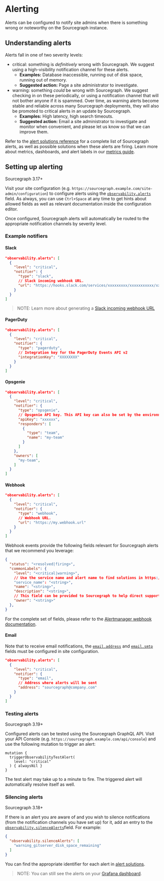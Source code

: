 # Alerting

Alerts can be configured to notify site admins when there is something wrong or noteworthy on the Sourcegraph instance.

## Understanding alerts

Alerts fall in one of two severity levels:

- <span class="badge badge-critical">critical</span>: something is _definitively_ wrong with Sourcegraph. We suggest using a high-visibility notification channel for these alerts.
  - **Examples:** Database inaccessible, running out of disk space, running out of memory.
  - **Suggested action:** Page a site administrator to investigate.
- <span class="badge badge-warning">warning</span>: something _could_ be wrong with Sourcegraph. We suggest checking in on these periodically, or using a notification channel that will not bother anyone if it is spammed. Over time, as warning alerts become stable and reliable across many Sourcegraph deployments, they will also be promoted to critical alerts in an update by Sourcegraph.
  - **Examples:** High latency, high search timeouts.
  - **Suggested action:** Email a site administrator to investigate and monitor when convenient, and please let us know so that we can improve them.

Refer to the [alert solutions reference](alert_solutions.md) for a complete list of Sourcegraph alerts, as well as possible solutions when these alerts are firing.
Learn more about metrics, dashboards, and alert labels in our [metrics guide](metrics.md).

## Setting up alerting

<span class="badge badge-note">Sourcegraph 3.17+</span>

Visit your site configuration (e.g. `https://sourcegraph.example.com/site-admin/configuration`) to configure alerts using the [`observability.alerts`](../config/site_config.md#observability-alerts) field. As always, you can use `Ctrl+Space` at any time to get hints about allowed fields as well as relevant documentation inside the configuration editor.

Once configured, Sourcegraph alerts will automatically be routed to the appropriate notification channels by severity level.

### Example notifiers

#### Slack

```json
"observability.alerts": [
  {
    "level": "critical",
    "notifier": {
      "type": "slack",
      // Slack incoming webhook URL.
      "url": "https://hooks.slack.com/services/xxxxxxxxx/xxxxxxxxxxx/xxxxxxxxxxxxxxxxxxxxxxxx",
    }
  }
]
```

> NOTE: Learn more about generating a [Slack incoming webhook URL](https://api.slack.com/messaging/webhooks)

#### PagerDuty

```json
"observability.alerts": [
  {
    "level": "critical",
    "notifier": {
      "type": "pagerduty",
      // Integration key for the PagerDuty Events API v2
      "integrationKey": "XXXXXXXX"
    }
  }
]
```

#### Opsgenie

```json
"observability.alerts": [
  {
    "level": "critical",
    "notifier": {
      "type": "opsgenie",
      // Opsgenie API key. This API key can also be set by the environment variable OPSGENIE_API_KEY on the prometheus container. Setting here takes precedence over the environment variable.
      "apiKey": "xxxxxx",
      "responders": [
        {
          "type": "team",
          "name": "my-team"
        }
      ]
    },
    "owners": [
      "my-team",
    ]
  }
]
```

#### Webhook

```json
"observability.alerts": [
  {
    "level": "critical",
    "notifier": {
      "type": "webhook",
      // Webhook URL.
      "url": "https://my.webhook.url"
    }
  }
]
```

Webhook events provide the following fields relevant for Sourcegraph alerts that we recommend you leverage:

<!-- Refer to `commonLabels` on receivers.go for labels we can guarantee will be provided in commonLabels -->

```json
{
  "status": "<resolved|firing>",
  "commonLabels": {
    "level": "<critical|warning>",
    // Use the service name and alert name to find solutions in https://docs.sourcegraph.com/admin/observability/alert_solutions
    "service_name": "<string>",
    "name": "<string>",
    "description": "<string>",
    // This field can be provided to Sourcegraph to help direct support.
    "owner": "<string>"
  },
}
```

For the complete set of fields, please refer to the [Alertmanager webhook documentation](https://prometheus.io/docs/alerting/latest/configuration/#webhook_config).

#### Email

Note that to receive email notifications, the [`email.address`](../config/site_config.md#email-address) and [`email.smtp`](../config/site_config.md#email-smtp) fields must be configured in site configuration.

```json
"observability.alerts": [
  {
    "level": "critical",
    "notifier": {
      "type": "email",
      // Address where alerts will be sent
      "address": "sourcegraph@company.com"
    }
  }
]
```

### Testing alerts

<span class="badge badge-note">Sourcegraph 3.19+</span>

Configured alerts can be tested using the Sourcegraph GraphQL API. Visit your API Console (e.g. `https://sourcegraph.example.com/api/console`) and use the following mutation to trigger an alert:

```gql
mutation {
  triggerObservabilityTestAlert(
    level: "critical"
  ) { alwaysNil }
}
```

The test alert may take up to a minute to fire. The triggered alert will automatically resolve itself as well.

### Silencing alerts

<span class="badge badge-note">Sourcegraph 3.18+</span>

If there is an alert you are aware of and you wish to silence notifications (from the notification channels you have set up) for it, add an entry to the [`observability.silenceAlerts`](../config/site_config.md#observability-silenceAlerts)field. For example:

```json
{
  "observability.silenceAlerts": [
    "warning_gitserver_disk_space_remaining"
  ]
}
```

You can find the appropriate identifier for each alert in [alert solutions](./alert_solutions.md).

> NOTE: You can still see the alerts on your [Grafana dashboard](./metrics.md#grafana).
